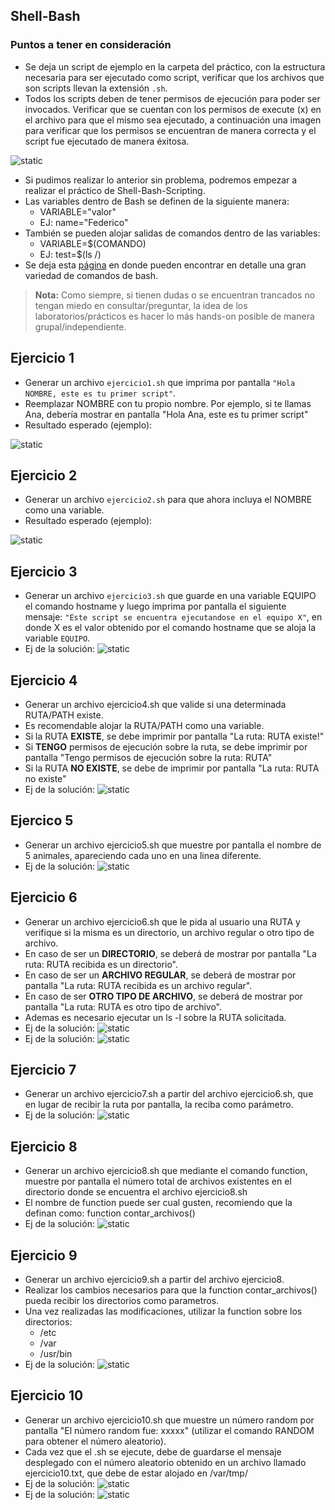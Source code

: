 
## Shell-Bash

### Puntos a tener en consideración
- Se deja un script de ejemplo en la carpeta del práctico, con la estructura necesaria para ser ejecutado como script, verificar que los archivos que son scripts llevan la extensión `.sh`.
- Todos los scripts deben de tener permisos de ejecución para poder ser invocados. Verificar que se cuentan con los permisos de execute (x) en el archivo para que el mismo sea ejecutado, a continuación una imagen para verificar que los permisos se encuentran de manera correcta y el script fue ejecutado de manera éxitosa.

<img src="../../../Extras/Imagenes/laboratorioNivelacion/Bash/scriptExample.png" title="static">

- Si pudimos realizar lo anterior sin problema, podremos empezar a realizar el práctico de Shell-Bash-Scripting.
- Las variables dentro de Bash se definen de la siguiente manera:
  - VARIABLE="valor"
  - EJ: name="Federico"
- También se pueden alojar salidas de comandos dentro de las variables:
  - VARIABLE=$(COMANDO)
  - EJ: test=$(ls /)
- Se deja esta [página](https://ss64.com/bash/) en donde pueden encontrar en detalle una gran variedad de comandos de bash.

>**Nota:** Como siempre, si tienen dudas o se encuentran trancados no tengan miedo en consultar/preguntar, la idea de los laboratorios/prácticos es hacer lo más hands-on posible de manera grupal/independiente.

## Ejercicio 1
- Generar un archivo `ejercicio1.sh` que imprima por pantalla `"Hola NOMBRE, este es tu primer script"`.
- Reemplazar NOMBRE con tu propio nombre. Por ejemplo, si te llamas Ana, debería mostrar en pantalla "Hola Ana, este es tu primer script"
- Resultado esperado (ejemplo):

<img src="../../../Extras/Imagenes/laboratorioNivelacion/Bash/Ejercicio1.png" title="static">


## Ejercicio 2
- Generar un archivo `ejercicio2.sh` para que ahora incluya el NOMBRE como una variable.
- Resultado esperado (ejemplo):
 
<img src="../../../Extras/Imagenes/laboratorioNivelacion/Bash/Ejercicio1.png" title="static">

## Ejercicio 3
- Generar un archivo `ejercicio3.sh` que guarde en una variable EQUIPO el comando hostname y luego imprima por pantalla el siguiente mensaje: `"Este script se encuentra ejecutandose en el equipo X"`, en donde X es el valor obtenido por el comando hostname que se aloja la variable `EQUIPO`.
- Ej de la solución: <img src="../../../Extras/Imagenes/laboratorioNivelacion/Bash/Ejercicio3.png" title="static">

## Ejercicio 4
- Generar un archivo ejercicio4.sh que valide si una determinada RUTA/PATH existe.
- Es recomendable alojar la RUTA/PATH como una variable.
- Si la RUTA **EXISTE**, se debe imprimir por pantalla "La ruta: RUTA existe!"
- Si **TENGO** permisos de ejecución sobre la ruta, se debe imprimir por pantalla "Tengo permisos de ejecución sobre la ruta: RUTA"
- Si la RUTA **NO EXISTE**, se debe de imprimir por pantalla "La ruta: RUTA no existe"
- Ej de la solución: <img src="../../../Extras/Imagenes/laboratorioNivelacion/Bash/Ejercicio4.png" title="static">

## Ejercico 5
- Generar un archivo ejercicio5.sh que muestre por pantalla el nombre de 5 animales, apareciendo cada uno en una linea diferente.
- Ej de la solución: <img src="../../../Extras/Imagenes/laboratorioNivelacion/Bash/Ejercicio5.png" title="static">

## Ejercicio 6
- Generar un archivo ejercicio6.sh que le pida al usuario una RUTA y verifique si la misma es un directorio, un archivo regular o otro tipo de archivo.
- En caso de ser un **DIRECTORIO**, se deberá de mostrar por pantalla "La ruta: RUTA recibida es un directorio".
- En caso de ser un **ARCHIVO REGULAR**, se deberá de mostrar por pantalla "La ruta: RUTA recibida es un archivo regular".
- En caso de ser **OTRO TIPO DE ARCHIVO**, se deberá de mostrar por pantalla "La ruta: RUTA es otro tipo de archivo".
- Ademas es necesario ejecutar un ls -l sobre la RUTA solicitada.
- Ej de la solución: <img src="../../../Extras/Imagenes/laboratorioNivelacion/Bash/Ejercicio6(1).png" title="static">
- Ej de la solución: <img src="../../../Extras/Imagenes/laboratorioNivelacion/Bash/Ejercicio6(2).png" title="static">

## Ejercicio 7
- Generar un archivo ejercicio7.sh a partir del archivo ejercicio6.sh, que en lugar de recibir la ruta por pantalla, la reciba como parámetro.
- Ej de la solución: <img src="../../../Extras/Imagenes/laboratorioNivelacion/Bash/Ejercicio7.png" title="static">

## Ejercicio 8
- Generar un archivo ejercicio8.sh que mediante el comando function, muestre por pantalla el número total de archivos existentes en el directorio donde se encuentra el archivo ejercicio8.sh
- El nombre de function puede ser cual gusten, recomiendo que la definan como: function contar_archivos()
- Ej de la solución: <img src="../../../Extras/Imagenes/laboratorioNivelacion/Bash/Ejercicio8.png" title="static">

## Ejercicio 9
- Generar un archivo ejercicio9.sh a partir del archivo ejercicio8.
- Realizar los cambios necesarios para que la function contar_archivos() pueda recibir los directorios como parametros.
- Una vez realizadas las modificaciones, utilizar la function sobre los directorios:
  - /etc
  - /var
  - /usr/bin
- Ej de la solución: <img src="../../../Extras/Imagenes/laboratorioNivelacion/Bash/Ejercicio9.png" title="static">

## Ejercicio 10
- Generar un archivo ejercicio10.sh que muestre un número random por pantalla "El número random fue: xxxxx" (utilizar el comando RANDOM para obtener el número aleatorio).
- Cada vez que el .sh se ejecute, debe de guardarse el mensaje desplegado con el número aleatorio obtenido en un archivo llamado ejercicio10.txt, que debe de estar alojado en /var/tmp/
- Ej de la solución: <img src="../../../Extras/Imagenes/laboratorioNivelacion/Bash/Ejercicio10(1).png" title="static">
- Ej de la solución: <img src="../../../Extras/Imagenes/laboratorioNivelacion/Bash/Ejercicio10(2).png" title="static">